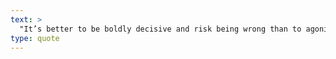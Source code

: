 ```yaml
---
text: >
  "It’s better to be boldly decisive and risk being wrong than to agonise at length and be right too late." - Marilyn Moats Kennedy
type: quote
---
```

